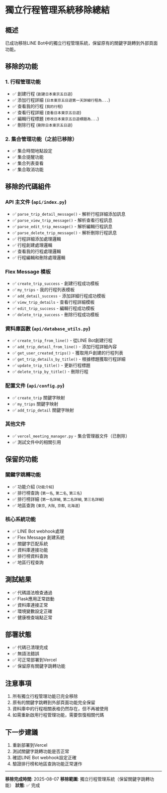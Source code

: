 # 獨立行程管理系統移除總結

## 概述
已成功移除LINE Bot中的獨立行程管理系統，保留原有的關鍵字跳轉到外部頁面功能。

## 移除的功能

### 1. 行程管理功能
- ✅ 創建行程 (`創建日本東京五日遊`)
- ✅ 添加行程詳細 (`日本東京五日遊第一天詳細行程為...`)
- ✅ 查看我的行程 (`我的行程`)
- ✅ 查看行程詳細 (`查看日本東京五日遊`)
- ✅ 編輯行程標題 (`修改日本東京五日遊標題為...`)
- ✅ 刪除行程 (`刪除日本東京五日遊`)

### 2. 集合管理功能（之前已移除）
- ✅ 集合時間地點設定
- ✅ 集合提醒功能
- ✅ 集合列表查看
- ✅ 集合取消功能

## 移除的代碼組件

### API 主文件 (`api/index.py`)
- ✅ `parse_trip_detail_message()` - 解析行程詳細添加訊息
- ✅ `parse_view_trip_message()` - 解析查看行程訊息
- ✅ `parse_edit_trip_message()` - 解析編輯行程訊息
- ✅ `parse_delete_trip_message()` - 解析刪除行程訊息
- ✅ 行程詳細添加處理邏輯
- ✅ 行程創建處理邏輯
- ✅ 查看我的行程處理邏輯
- ✅ 行程編輯和刪除處理邏輯

### Flex Message 模板
- ✅ `create_trip_success` - 創建行程成功模板
- ✅ `my_trips` - 我的行程列表模板
- ✅ `add_detail_success` - 添加詳細行程成功模板
- ✅ `view_trip_details` - 查看行程詳細模板
- ✅ `edit_trip_success` - 編輯行程成功模板
- ✅ `delete_trip_success` - 刪除行程成功模板

### 資料庫函數 (`api/database_utils.py`)
- ✅ `create_trip_from_line()` - 從LINE Bot創建行程
- ✅ `add_trip_detail_from_line()` - 添加行程詳細內容
- ✅ `get_user_created_trips()` - 獲取用戶創建的行程列表
- ✅ `get_trip_details_by_title()` - 根據標題獲取行程詳細
- ✅ `update_trip_title()` - 更新行程標題
- ✅ `delete_trip_by_title()` - 刪除行程

### 配置文件 (`api/config.py`)
- ✅ `create_trip` 關鍵字映射
- ✅ `my_trips` 關鍵字映射
- ✅ `add_trip_detail` 關鍵字映射

### 其他文件
- ✅ `vercel_meeting_manager.py` - 集合管理器文件（已刪除）
- ✅ 測試文件中的相關引用

## 保留的功能

### 關鍵字跳轉功能
- ✅ 功能介紹 (`功能介紹`)
- ✅ 排行榜查詢 (`第一名`, `第二名`, `第三名`)
- ✅ 排行榜詳細 (`第一名詳細`, `第二名詳細`, `第三名詳細`)
- ✅ 地區查詢 (`東京`, `大阪`, `京都`, `北海道`)

### 核心系統功能
- ✅ LINE Bot webhook處理
- ✅ Flex Message 創建系統
- ✅ 關鍵字匹配系統
- ✅ 資料庫連接功能
- ✅ 排行榜資料查詢
- ✅ 地區行程查詢

## 測試結果
- ✅ 代碼語法檢查通過
- ✅ Flask應用正常啟動
- ✅ 資料庫連接正常
- ✅ 環境變數設定正確
- ✅ 健康檢查端點正常

## 部署狀態
- ✅ 代碼已清理完成
- ✅ 無語法錯誤
- ✅ 可正常部署到Vercel
- ✅ 保留原有關鍵字跳轉功能

## 注意事項
1. 所有獨立行程管理功能已完全移除
2. 原有的關鍵字跳轉到外部頁面功能完全保留
3. 資料庫中的行程相關表格仍然存在，但不再被使用
4. 如需重新啟用行程管理功能，需要恢復相關代碼

## 下一步建議
1. 重新部署到Vercel
2. 測試關鍵字跳轉功能是否正常
3. 確認LINE Bot webhook設定正確
4. 驗證排行榜和地區查詢功能正常運作

---
**移除完成時間**: 2025-08-07
**移除範圍**: 獨立行程管理系統（保留關鍵字跳轉功能）
**狀態**: ✅ 完成
